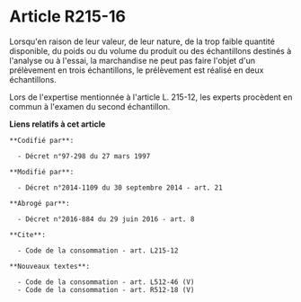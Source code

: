 # Article R215-16

Lorsqu'en raison de leur valeur, de leur nature, de la trop faible quantité disponible, du poids ou du volume du produit ou
des échantillons destinés à l'analyse ou à l'essai, la marchandise ne peut pas faire l'objet d'un prélèvement en trois
échantillons, le prélèvement est réalisé en deux échantillons. 

Lors de l'expertise mentionnée à l'article L. 215-12, les experts procèdent en commun à l'examen du second échantillon.

**Liens relatifs à cet article**

	**Codifié par**:

	  - Décret n°97-298 du 27 mars 1997

	**Modifié par**:

	  - Décret n°2014-1109 du 30 septembre 2014 - art. 21

	**Abrogé par**:

	  - Décret n°2016-884 du 29 juin 2016 - art. 8

	**Cite**:

	  - Code de la consommation - art. L215-12

	**Nouveaux textes**:

	  - Code de la consommation - art. L512-46 (V)
	  - Code de la consommation - art. R512-18 (V)
